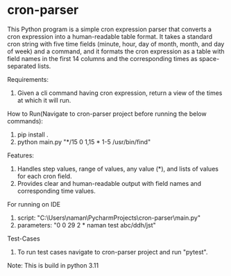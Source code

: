 # cron-parser

This Python program is a simple cron expression parser that converts a cron expression into a human-readable table format. It takes a standard cron string with five time fields (minute, hour, day of month, month, and day of week) and a command, and it formats the cron expression as a table with field names in the first 14 columns and the corresponding times as space-separated lists.

Requirements:
1. Given a cli command having cron expression, return a view of the times at which it will run.


How to Run(Navigate to cron-parser project before running the below commands):
1. pip install .
2. python main.py "*/15 0 1,15 * 1-5 /usr/bin/find"

Features:
1. Handles step values, range of values, any value (*), and lists of values for each cron field.
2. Provides clear and human-readable output with field names and corresponding time values.

For running on IDE
1. script: "C:\Users\naman\PycharmProjects\cron-parser\main.py"
2. parameters: "0 0 29 2 * naman test abc/ddh/jst"

Test-Cases
1. To run test cases navigate to cron-parser project and run "pytest".

Note: This is build in python 3.11